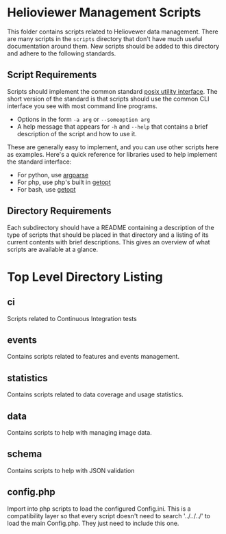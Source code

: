 # Helioviewer Management Scripts
This folder contains scripts related to Heliovewer data management.
There are many scripts in the `scripts` directory that don't have much useful documentation around them.
New scripts should be added to this directory and adhere to the following standards.

## Script Requirements
Scripts should implement the common standard
[posix utility interface](https://pubs.opengroup.org/onlinepubs/9699919799/basedefs/V1_chap12.html).
The short version of the standard is that scripts should use the common
CLI interface you see with most command line programs.
- Options in the form `-a arg` or `--someoption arg`
- A help message that appears for `-h` and `--help` that contains a brief description of the script and how to use it.

These are generally easy to implement, and you can use other scripts here as examples.
Here's a quick reference for libraries used to help implement the standard interface:
- For python, use [argparse](https://docs.python.org/3/library/argparse.html)
- For php, use php's built in [getopt](https://www.php.net/manual/en/function.getopt.php)
- For bash, use [getopt](https://www.man7.org/linux/man-pages/man1/getopt.1.html)

## Directory Requirements
Each subdirectory should have a README containing a description of the type of scripts that should be placed in that directory and a listing of its current contents with brief descriptions.
This gives an overview of what scripts are available at a glance.

# Top Level Directory Listing
## ci
Scripts related to Continuous Integration tests

## events
Contains scripts related to features and events management.

## statistics
Contains scripts related to data coverage and usage statistics.

## data
Contains scripts to help with managing image data.

## schema
Contains scripts to help with JSON validation

## config.php
Import into php scripts to load the configured Config.ini.
This is a compatibility layer so that every script doesn't need to search '../../../' to load the main Config.php.
They just need to include this one.

